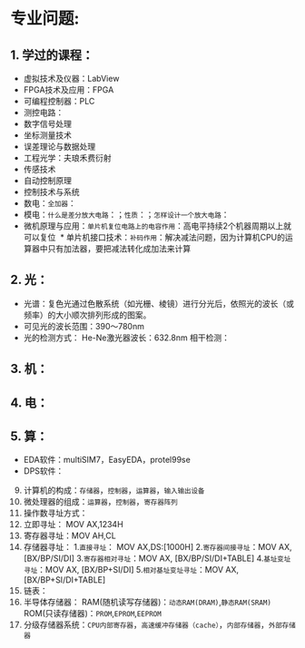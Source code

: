 # 专业问题:
## 1. 学过的课程：
  * 虚拟技术及仪器：LabView
  * FPGA技术及应用：FPGA
  * 可编程控制器：PLC
  * 测控电路：
  * 数字信号处理
  * 坐标测量技术
  * 误差理论与数据处理
  * 工程光学：夫琅禾费衍射
  * 传感技术
  * 自动控制原理
  * 控制技术与系统
  * 数电：`全加器`：
  * 模电：`什么是差分放大电路`：；`性质`：；`怎样设计一个放大电路`：
  * 微机原理与应用：`单片机复位电路上的电容作用`：高电平持续2个机器周期以上就可以复位
  * 单片机接口技术：`补码作用`：解决减法问题，因为计算机CPU的运算器中只有加法器，要把减法转化成加法来计算
## 2. 光：
 * 光谱：复色光通过色散系统（如光栅、棱镜）进行分光后，依照光的波长（或频率）的大小顺次排列形成的图案。
* 可见光的波长范围：390～780nm
* 光的检测方式：
He-Ne激光器波长：632.8nm
相干检测：
## 3. 机：

## 4. 电：

## 5. 算：
 * EDA软件：multiSIM7，EasyEDA，protel99se
 * DPS软件：

9. 计算机的构成：`存储器`，`控制器`，`运算器`，`输入输出设备`
10. 微处理器的组成：`运算器`，`控制器`，`寄存器阵列`
11. 操作数寻址方式：
 1. 立即寻址：  MOV AX,1234H
 2. 寄存器寻址：MOV AH,CL
 3. 存储器寻址：
   1.`直接寻址`： MOV AX,DS:[1000H]
   2.`寄存器间接寻址`：MOV AX, [BX/BP/SI/DI]
   3.`寄存器相对寻址`：MOV AX, [BX/BP/SI/DI+TABLE]
   4.`基址变址寻址`：MOV AX, [BX/BP+SI/DI]
   5.`相对基址变址寻址`：MOV AX, [BX/BP+SI/DI+TABLE]
12. 链表：
13. 半导体存储器：
 RAM(随机读写存储器)：`动态RAM(DRAM)`,`静态RAM(SRAM)`
 ROM(只读存储器)：`PROM`,`EPROM`,`EEPROM`
14. 分级存储器系统：`CPU内部寄存器`，`高速缓冲存储器（cache）`，`内部存储器`，`外部存储器`
